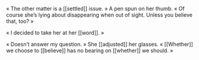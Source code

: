 « The other matter is a [[settled]] issue. » A pen spun on her thumb. « Of course she’s lying about disappearing when out of sight. Unless you believe that, too? »

« I decided to take her at her [[word]]. »

« Doesn’t answer my question. » She [[adjusted]] her glasses. « [[Whether]] we choose to [[believe]] has no bearing on [[whether]] we should. »